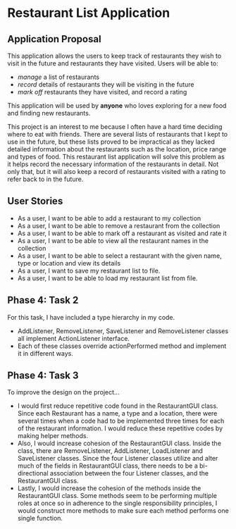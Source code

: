 # Restaurant List Application

## Application Proposal

This application allows the users to keep track of restaurants they wish to visit in the future and restaurants they 
have visited. Users will be able to:
- *manage* a list of restaurants
- *record* details of restaurants they will be visiting in the future
- *mark off* restaurants they have visited, and record a rating

This application will be used by  **anyone** who loves exploring for a new food and finding new restaurants.

This project is an interest to me because I often have a hard time deciding where to eat with friends. There are 
several lists of restaurants that I kept to use in the future, but these lists proved to be impractical as they lacked 
detailed information about the restaurants such as the location, price range and types of food. This restaurant list
application will solve this problem as it helps record the necessary information of the restaurants in detail. Not 
only that, but it will also keep a record of restaurants visited with a rating to refer back to in the future. 

## User Stories
- As a user, I want to be able to add a restaurant to my collection
- As a user, I want to be able to remove a restaurant from the collection
- As a user, I want to be able to mark off a restaurant as visited and rate it 
- As a user, I want to be able to view all the restaurant names in the collection
- As a user, I want to be able to select a restaurant with the given name, type or location and view its details 
- As a user, I want to save my restaurant list to file.
- As a user, I want to be able to load my restaurant list from file. 

## Phase 4: Task 2
For this task, I have included a type hierarchy in my code.
- AddListener, RemoveListener, SaveListener and RemoveListener classes all implement ActionListener interface.
- Each of these classes override actionPerformed method and implement it in different ways. 

## Phase 4: Task 3
To improve the design on the project...
- I would first reduce repetitive code found in the RestaurantGUI class. Since each Restaurant has a name, a type and 
a location, there were several times when a code had to be implemented three times for each of the restaurant 
information. I would reduce these repetitive codes by making helper methods. 
- Also, I would increase cohesion of the RestaurantGUI class. Inside the class, there are RemoveListener, AddListener, 
LoadListener and SaveListener classes. Since the four Listener classes utilize and alter much of the fields in 
RestaurantGUI class, there needs to be a bi-directional association between the four Listener classes, and the 
RestaurantGUI class. 
- Lastly, I would increase the cohesion of the methods inside the RestaurantGUI class. Some methods seem to be 
performing multiple roles at once so in adherence to the single responsibility principles, I would construct more 
methods to make sure each method performs one single function.